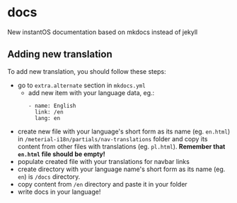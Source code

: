 # docs

New instantOS documentation based on mkdocs instead of jekyll

## Adding new translation

To add new translation, you should follow these steps:
- go to `extra.alternate` section in `mkdocs.yml`
    - add new item with your language data, eg.:
        ```
        - name: English
          link: /en
          lang: en
        ```
- create new file with your language's short form as its name (eg. `en.html`) in `/meterial-i18n/partials/nav-translations` folder and copy its content from other files with translations (eg. `pl.html`). **Remember that `en.html` file should be empty!**
- populate created file with your translations for navbar links
- create directory with your language name's short form as its name (eg. `en`) is `/docs` directory.
- copy content from `/en` directory and paste it in your folder
- write docs in your language!